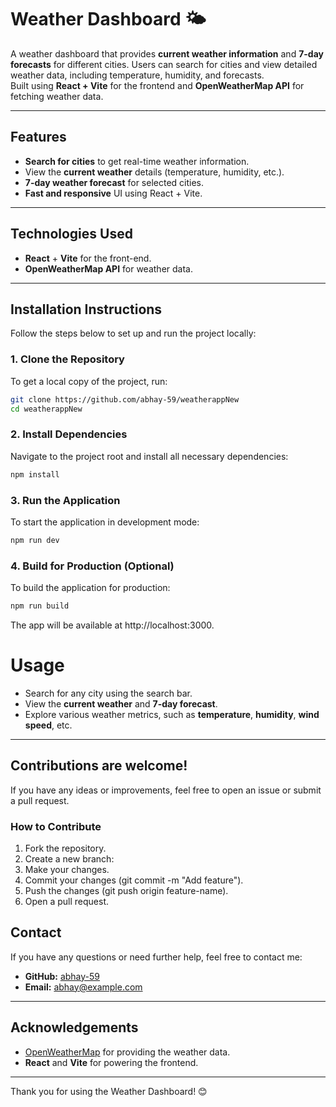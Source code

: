 # Weather Dashboard 🌤️

A weather dashboard that provides **current weather information** and **7-day forecasts** for different cities. Users can search for cities and view detailed weather data, including temperature, humidity, and forecasts.  
Built using **React + Vite** for the frontend and **OpenWeatherMap API** for fetching weather data.

---

## Features
- **Search for cities** to get real-time weather information.
- View the **current weather** details (temperature, humidity, etc.).
- **7-day weather forecast** for selected cities.
- **Fast and responsive** UI using React + Vite.

---

## Technologies Used
- **React** + **Vite** for the front-end.
- **OpenWeatherMap API** for weather data.

---

## Installation Instructions

Follow the steps below to set up and run the project locally:

### 1. Clone the Repository
To get a local copy of the project, run:

```bash
git clone https://github.com/abhay-59/weatherappNew
cd weatherappNew
```
### 2. Install Dependencies
Navigate to the project root and install all necessary dependencies:

```bash
npm install
```
### 3. Run the Application
To start the application in development mode:

```bash
npm run dev
```
### 4. Build for Production (Optional)
To build the application for production:

```bash
npm run build
```
The app will be available at http://localhost:3000.

# Usage

- Search for any city using the search bar.
- View the **current weather** and **7-day forecast**.
- Explore various weather metrics, such as **temperature**, **humidity**, **wind speed**, etc.

---

## Contributions are welcome!  
If you have any ideas or improvements, feel free to open an issue or submit a pull request.

### How to Contribute

1. Fork the repository.
2. Create a new branch:
3. Make your changes.
4. Commit your changes (git commit -m "Add feature").
5. Push the changes (git push origin feature-name).
6. Open a pull request.  

## Contact

If you have any questions or need further help, feel free to contact me:

- **GitHub:** [abhay-59](https://github.com/abhay-59)
- **Email:** abhay@example.com

---

## Acknowledgements

- [OpenWeatherMap](https://openweathermap.org/) for providing the weather data.
- **React** and **Vite** for powering the frontend.

---

Thank you for using the Weather Dashboard! 😊

